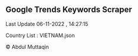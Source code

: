 

## Google Trends Keywords Scraper 
 
Last Update 06-11-2022 , 14:27:15

Country List :
VIETNAM.json



© Abdul Muttaqin 
